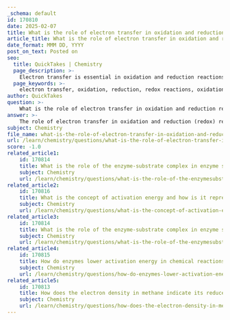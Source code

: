```yaml
---
_schema: default
id: 170810
date: 2025-02-07
title: What is the role of electron transfer in oxidation and reduction reactions?
article_title: What is the role of electron transfer in oxidation and reduction reactions?
date_format: MMM DD, YYYY
post_on_text: Posted on
seo:
  title: QuickTakes | Chemistry
  page_description: >-
    Electron transfer is essential in oxidation and reduction reactions, crucial for energy production and metabolic processes in biological systems.
  page_keywords: >-
    electron transfer, oxidation, reduction, redox reactions, oxidation state, cellular respiration, photosynthesis, energy production, ATP, metabolic pathways, chemical processes
author: QuickTakes
question: >-
    What is the role of electron transfer in oxidation and reduction reactions?
answer: >-
    The role of electron transfer in oxidation and reduction (redox) reactions is fundamental to understanding many chemical and biological processes. In these reactions, the transfer of electrons between two species is what defines oxidation and reduction:\n\n1. **Oxidation**: This process involves the loss of electrons from an atom or molecule, resulting in an increase in its oxidation state. For example, when hydrogen reacts with oxygen to form water, hydrogen loses electrons and is oxidized.\n\n2. **Reduction**: Conversely, reduction is the gain of electrons by an atom or molecule, leading to a decrease in its oxidation state. In the same reaction, oxygen gains electrons and is reduced.\n\nThese reactions are inherently coupled; when one species is oxidized, another must be reduced. This electron transfer is crucial in various biological systems, particularly in processes such as cellular respiration and photosynthesis. \n\nIn cellular respiration, glucose is oxidized to produce carbon dioxide, while oxygen is reduced to form water. This transfer of electrons is not only essential for the chemical changes that occur but also plays a significant role in energy production within cells. The energy released during these electron transfers is harnessed to produce ATP, the energy currency of the cell.\n\nMoreover, the concept of oxidation states helps in tracking the movement of electrons during these reactions, allowing chemists and biologists to understand the underlying mechanisms of energy transfer and transformation in metabolic pathways.\n\nIn summary, electron transfer in oxidation and reduction reactions is vital for energy production, metabolic processes, and the overall functioning of biological systems.
subject: Chemistry
file_name: what-is-the-role-of-electron-transfer-in-oxidation-and-reduction-reactions.md
url: /learn/chemistry/questions/what-is-the-role-of-electron-transfer-in-oxidation-and-reduction-reactions
score: -1.0
related_article1:
    id: 170814
    title: What is the role of the enzyme-substrate complex in enzyme specificity?
    subject: Chemistry
    url: /learn/chemistry/questions/what-is-the-role-of-the-enzymesubstrate-complex-in-enzyme-specificity
related_article2:
    id: 170816
    title: What is the concept of activation energy and how is it represented in reaction pathway diagrams?
    subject: Chemistry
    url: /learn/chemistry/questions/what-is-the-concept-of-activation-energy-and-how-is-it-represented-in-reaction-pathway-diagrams
related_article3:
    id: 170814
    title: What is the role of the enzyme-substrate complex in enzyme specificity?
    subject: Chemistry
    url: /learn/chemistry/questions/what-is-the-role-of-the-enzymesubstrate-complex-in-enzyme-specificity
related_article4:
    id: 170815
    title: How do enzymes lower activation energy in chemical reactions?
    subject: Chemistry
    url: /learn/chemistry/questions/how-do-enzymes-lower-activation-energy-in-chemical-reactions
related_article5:
    id: 170813
    title: How does the electron density in methane indicate its reduced form?
    subject: Chemistry
    url: /learn/chemistry/questions/how-does-the-electron-density-in-methane-indicate-its-reduced-form
---
```


&nbsp;